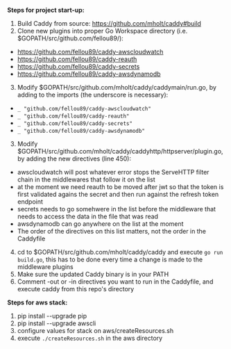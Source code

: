 **Steps for project start-up:**
1. Build Caddy from source: https://github.com/mholt/caddy#build
2. Clone new plugins into proper Go Workspace directory (i.e. $GOPATH/src/github.com/fellou89/):
  - https://github.com/fellou89/caddy-awscloudwatch
  - https://github.com/fellou89/caddy-reauth
  - https://github.com/fellou89/caddy-secrets
  - https://github.com/fellou89/caddy-awsdynamodb
3. Modify $GOPATH/src/github.com/mholt/caddy/caddymain/run.go, by adding to the imports (the underscore is necessary):
  - `_ "github.com/fellou89/caddy-awscloudwatch"`
  - `_ "github.com/fellou89/caddy-reauth"`
  - `_ "github.com/fellou89/caddy-secrets"`
  - `_ "github.com/fellou89/caddy-awsdynamodb"`
3. Modify $GOPATH/src/github.com/mholt/caddy/caddyhttp/httpserver/plugin.go, by adding the new directives (line 450):
  - awscloudwatch will post whatever error stops the ServeHTTP filter chain in the middlewares that follow it on the list
  - at the moment we need reauth to be moved after jwt so that the token is first validated agains the secret and then run against the refresh token endpoint
  - secrets needs to go somehwere in the list before the middleware that needs to access the data in the file that was read
  - awsdynamodb can go anywhere on the list at the moment
  - The order of the directives on this list matters, not the order in the Caddyfile
4. cd to $GOPATH/src/github.com/mholt/caddy/caddy and execute `go run build.go`, this has to be done every time a change is made to the middleware plugins
5. Make sure the updated Caddy binary is in your PATH
6. Comment -out or -in directives you want to run in the Caddyfile, and execute caddy from this repo's directory

**Steps for aws stack:**
1. pip install --upgrade pip
2. pip install --upgrade awscli
3. configure values for stack on aws/createResources.sh
4. execute `./createResources.sh` in the aws directory

